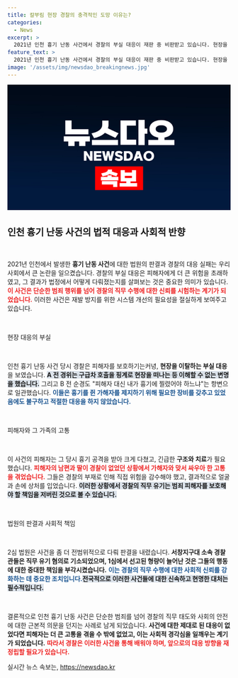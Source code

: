```yaml
---
title: 칼부림 현장 경찰의 충격적인 도망 이유는?
categories:
  - News
excerpt: >
  2021년 인천 흉기 난동 사건에서 경찰의 부실 대응이 재판 중 비판받고 있습니다. 현장을 이탈하며 직무를 유기한 경찰관들, 2심에서 형량 증가. 피해자가 고통받는 사이, 경찰은 도망쳤습니다. 사건의 전말을 확인해보세요!
feature_text: >
  2021년 인천 흉기 난동 사건에서 경찰의 부실 대응이 재판 중 비판받고 있습니다. 현장을 이탈하며 직무를 유기한 경찰관들, 2심에서 형량 증가. 피해자가 고통받는 사이, 경찰은 도망쳤습니다. 사건의 전말을 확인해보세요!
image: '/assets/img/newsdao_breakingnews.jpg'
---
```


<p><img src="/assets/img/newsdao_breakingnews.jpg" alt="koreaapp 속보" /></p>

<h2 data-ke-size="size26">인천 흉기 난동 사건의 법적 대응과 사회적 반향</h2>

<p data-ke-size="size16">&nbsp;</p>

<p>2021년 인천에서 발생한 <b>흉기 난동 사건</b>에 대한 법원의 판결과 경찰의 대응 실패는 우리 사회에서 큰 논란을 일으켰습니다. 경찰의 부실 대응은 피해자에게 더 큰 위험을 초래하였고, 그 결과가 법정에서 어떻게 다뤄졌는지를 살펴보는 것은 중요한 의미가 있습니다. <b><span style="color: #ee2323;">이 사건은 단순한 범죄 행위를 넘어 경찰의 직무 수행에 대한 신뢰를 시험하는 계기가 되었습니다.</span></b> 이러한 사건은 재발 방지를 위한 시스템 개선의 필요성을 절실하게 보여주고 있습니다.</p>

<p data-ke-size="size16">&nbsp;</p>

<p>현장 대응의 부실</p>

<p data-ke-size="size16">&nbsp;</p>

<p>인천 흉기 난동 사건 당시 경찰은 피해자를 보호하기는커녕, <b>현장을 이탈하는 부실 대응</b>을 보였습니다. <b><span style="background-color: #21538527;">A 전 경위는 구급차 호출을 핑계로 현장을 떠나는 등 이해할 수 없는 변명을 했습니다.</span></b> 그리고 B 전 순경도 "피해자 대신 내가 흉기에 찔렸어야 하느냐"는 항변으로 일관했습니다. <b><span style="color: #1a5490;">이들은 흉기를 쥔 가해자를 제지하기 위해 필요한 장비를 갖추고 있었음에도 불구하고 적절한 대응을 하지 않았습니다.</span></b></p>

<p data-ke-size="size16">&nbsp;</p>

<p>피해자와 그 가족의 고통</p>

<p data-ke-size="size16">&nbsp;</p>

<p>이 사건의 피해자는 그 당시 흉기 공격을 받아 크게 다쳤고, 긴급한 <b>구조와 치료</b>가 필요했습니다. <b><span style="color: #ee2323;">피해자의 남편과 딸이 경찰이 없었던 상황에서 가해자와 맞서 싸우아 한 고통을 겪었습니다.</span></b> 그들은 경찰의 부재로 인해 직접 위험을 감수해야 했고, 결과적으로 얼굴과 손에 상처를 입었습니다. <b><span style="background-color: #21538527;">이러한 상황에서 경찰의 직무 유기는 범죄 피해자를 보호해야 할 책임을 저버린 것으로 볼 수 있습니다.</span></b></p>

<p data-ke-size="size16">&nbsp;</p>

<p>법원의 판결과 사회적 책임</p>

<p data-ke-size="size16">&nbsp;</p>

<p>2심 법원은 사건을 좀 더 전범위적으로 다뤄 판결을 내렸습니다. <b>서창지구대 소속 경찰관들은 직무 유기 혐의로 기소되었으며, 1심에서 선고된 형량이 늘어난 것은 그들의 행동에 대한 중대한 책임을 부각시켰습니다.</b> <b><span style="color: #1a5490;">이는 경찰의 직무 수행에 대한 사회적 신뢰를 강화하는 데 중요한 조치입니다.</span></b><b><span style="background-color: #21538527;">전국적으로 이러한 사건들에 대한 신속하고 현명한 대처는 필수적입니다.</span></b></p>

<p data-ke-size="size16">&nbsp;</p>

<p>결론적으로 인천 흉기 난동 사건은 단순한 범죄를 넘어 경찰의 직무 태도와 사회의 안전에 대한 근본적 의문을 던지는 사례로 남게 되었습니다. <b>사건에 대한 제대로 된 대응이 없었다면 피해자는 더 큰 고통을 겪을 수 밖에 없었고, 이는 사회적 경각심을 일깨우는 계기가 되었습니다.</b> <b><span style="color: #ee2323;">따라서 경찰은 이러한 사건을 통해 배워야 하며, 앞으로의 대응 방향을 재정립할 필요가 있습니다.</span></b></p>
실시간 뉴스 속보는, <a href="https://newsdao.kr" rel="dofollow">https://newsdao.kr</a>



